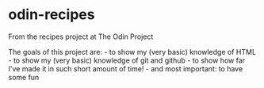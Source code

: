 # odin-recipes
From the recipes project at The Odin Project

The goals of this project are:
    - to show my (very basic) knowledge of HTML
    - to show my (very basic) knowledge of git and github
    - to show how far I've made it in such short amount of time!
    - and most important: to have some fun